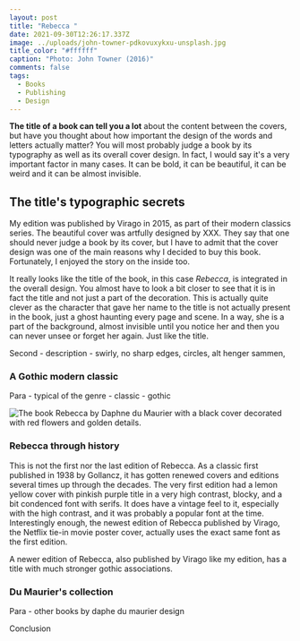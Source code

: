 ```yaml
---
layout: post
title: "Rebecca "
date: 2021-09-30T12:26:17.337Z
image: ../uploads/john-towner-pdkovuxykxu-unsplash.jpg
title_color: "#ffffff"
caption: "Photo: John Towner (2016)"
comments: false
tags:
  - Books
  - Publishing
  - Design
---
```

**The title of a book can tell you a lot** about the content between the covers, but have you thought about how important the design of the words and letters actually matter? You will most probably judge a book by its typography as well as its overall cover design. In fact, I would say it's a very important factor in many cases. It can be bold, it can be beautiful, it can be weird and it can be almost invisible. 

## The title's typographic secrets

My edition was published by Virago in 2015, as part of their modern classics series. The beautiful cover was artfully designed by XXX. They say that one should never judge a book by its cover, but I have to admit that the cover design was one of the main reasons why I decided to buy this book. Fortunately, I enjoyed the story on the inside too. 

It really looks like the title of the book, in this case *Rebecca*, is integrated in the overall design. You almost have to look a bit closer to see that it is in fact the title and not just a part of the decoration. This is actually quite clever as the character that gave her name to the title is not actually present in the book, just a ghost haunting every page and scene. In a way, she is a part of the background, almost invisible until you notice her and then you can never unsee or forget her again. Just like the title. 

Second - description - swirly, no sharp edges, circles, alt henger sammen, 

### A Gothic modern classic

Para - typical of the genre - classic - gothic 

![The book Rebecca by Daphne du Maurier with a black cover decorated with red flowers and golden details.](../uploads/img_2384.jpg "Du Maurier's most famous novel Rebecca, with a cover designed by XXX")

### Rebecca through history

This is not the first nor the last edition of Rebecca. As a classic first published in 1938 by Gollancz, it has gotten renewed covers and editions several times up through the decades. The very first edition had a lemon yellow cover with pinkish purple title in a very high contrast, blocky, and a bit condenced font with serifs. It does have a vintage feel to it, especially with the high contrast, and it was probably a popular font at the time. Interestingly enough, the newest edition of Rebecca published by Virago, the Netflix tie-in movie poster cover, actually uses the exact same font as the first edition. 

A newer edition of Rebecca, also published by Virago like my edition, has a title with much stronger gothic associations.  

### Du Maurier's collection

Para - other books by daphe du maurier design

Conclusion
